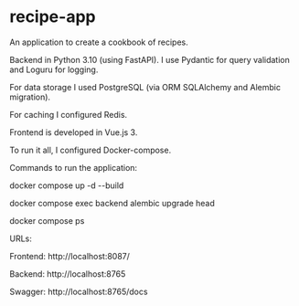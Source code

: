 # recipe-app
An application to create a cookbook of recipes.  


Backend in Python 3.10 (using FastAPI). I use Pydantic for query validation and Loguru for logging. 

For data storage I used PostgreSQL (via ORM SQLAlchemy and Alembic migration). 

For caching I configured Redis. 

Frontend is developed in Vue.js 3. 

To run it all, I configured Docker-compose.


Commands to run the application:

  docker compose up -d --build

  docker compose exec backend alembic upgrade head

  docker compose ps


URLs:

  Frontend: http://localhost:8087/

  Backend:  http://localhost:8765

  Swagger:  http://localhost:8765/docs 